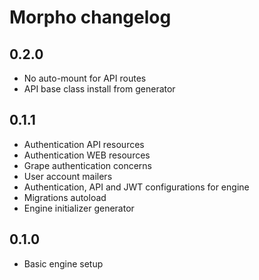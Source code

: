 # Morpho changelog

## 0.2.0
- No auto-mount for API routes
- API base class install from generator

## 0.1.1
- Authentication API resources
- Authentication WEB resources
- Grape authentication concerns
- User account mailers
- Authentication, API and JWT configurations for engine
- Migrations autoload
- Engine initializer generator

## 0.1.0
- Basic engine setup
